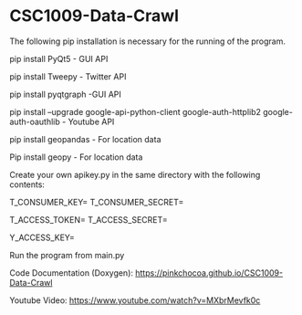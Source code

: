 # CSC1009-Data-Crawl
The following pip installation is necessary for the running of the program.

pip install PyQt5 - GUI API

pip install Tweepy - Twitter API

pip install pyqtgraph -GUI API

pip install –upgrade google-api-python-client google-auth-httplib2 google-auth-oauthlib - Youtube API

pip install geopandas - For location data

Pip install geopy - For location data



Create your own apikey.py in the same directory with the following contents:

T_CONSUMER_KEY=<your twitter consumer key>
T_CONSUMER_SECRET=<your twitter consumer secret>

T_ACCESS_TOKEN=<your twitter access token>
T_ACCESS_SECRET=<your twitter access secret>

Y_ACCESS_KEY=<your youtube access key>



Run the program from main.py

Code Documentation (Doxygen): https://pinkchocoa.github.io/CSC1009-Data-Crawl

Youtube Video: https://www.youtube.com/watch?v=MXbrMevfk0c
